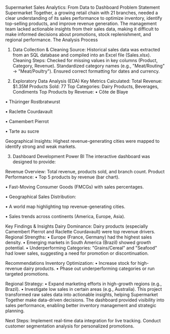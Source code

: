 Supermarket Sales Analytics: From Data to Dashboard
Problem Statement Supermarket Together, a growing retail chain with 21 branches, needed a clear understanding of its sales performance to optimize inventory, identify top-selling products, and improve revenue generation. The management team lacked actionable insights from their sales data, making it difficult to make informed decisions about promotions, stock replenishment, and regional performance.
The Analysis Process


1.	Data Collection & Cleaning Source: Historical sales data was extracted from an SQL database and compiled into an Excel file (Sales.xlsx).
Cleaning Steps:
Checked for missing values in key columns (Product, Category, Revenue).
Standardized category names (e.g., "Meat/Routing" → "Meat/Poultry").
Ensured correct formatting for dates and currency.


2.	Exploratory Data Analysis (EDA) Key Metrics Calculated:
Total Revenue: $1.35M
Products Sold: 77
Top Categories: Dairy Products, Beverages, Condiments
Top Products by Revenue:
•	Côte de Blaye

•	Thüringer Rostbratwurst

•	Raclette Courdavault

•	Camembert Pierrot

•	Tarte au sucre

Geographical Insights:
Highest revenue-generating cities were mapped to identify strong and weak markets.



3.	Dashboard Development Power BI The interactive dashboard was designed to provide:

Revenue Overview: Total revenue, products sold, and branch count.
Product Performance:
•	Top 5 products by revenue (bar chart).

•	Fast-Moving Consumer Goods (FMCGs) with sales percentages.

•	Geographical Sales Distribution:

•	A world map highlighting top revenue-generating cities.

•	Sales trends across continents (America, Europe, Asia).


Key Findings & Insights Dairy Dominance: Dairy products (especially Camembert Pierrot and Raclette Courdavault) were top revenue drivers.
Regional Strengths:
•	Europe (France, Germany) had the highest sales density.
•	Emerging markets in South America (Brazil) showed growth potential.
•	Underperforming Categories: "Grains/Cereal" and "Seafood" had lower sales, suggesting a need for promotion or discontinuation.

Recommendations Inventory Optimization:
•	Increase stock for high-revenue dairy products.
•	Phase out underperforming categories or run targeted promotions.

Regional Strategy:
•	Expand marketing efforts in high-growth regions (e.g., Brazil).
•	Investigate low sales in certain areas (e.g., Australia).
This project transformed raw sales data into actionable insights, helping Supermarket Together make data-driven decisions. The dashboard provided visibility into sales performance, enabling better inventory management and strategic planning.

Next Steps:
Implement real-time data integration for live tracking.
Conduct customer segmentation analysis for personalized promotions.

